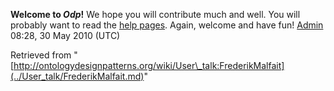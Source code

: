 __Welcome to _Odp_!__ We hope you will contribute much and well. 
You will probably want to read the [help pages](http://ontologydesignpatterns.org/wiki/Help:Contents "Help:Contents"). Again, welcome and have fun! [Admin](../User/ValentinaPresutti.md "User:ValentinaPresutti") 08:28, 30 May 2010 (UTC)





Retrieved from "[http://ontologydesignpatterns.org/wiki/User\_talk:FrederikMalfait](../User_talk/FrederikMalfait.md)"